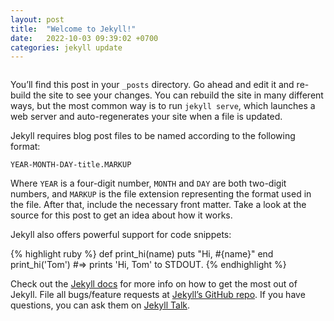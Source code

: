 ```yaml
---
layout: post
title:  "Welcome to Jekyll!"
date:   2022-10-03 09:39:02 +0700
categories: jekyll update
---
```

<pre id="show-json-from-git"></pre>

<script>
var url = 'https://raw.githubusercontent.com/gemarkode/hacktoberfest/main/C%2B%2B/.gitignore';
fetch(url)
.then(res => res.text())
.then((out) => {
  document.getElementById("show-json-from-git").innerText = out
})
.catch(err => { throw err });
</script>
  <link rel="stylesheet" href="https://cdnjs.cloudflare.com/ajax/libs/highlight.js/11.6.0/styles/monokai-sublime.min.css">
  <script src="https://cdn.jsdelivr.net/gh/highlightjs/cdn-release@11.2.0/build/highlight.min.js"></script>
  <script>hljs.highlightAll();</script>
  
You’ll find this post in your `_posts` directory. Go ahead and edit it and re-build the site to see your changes. You can rebuild the site in many different ways, but the most common way is to run `jekyll serve`, which launches a web server and auto-regenerates your site when a file is updated.

Jekyll requires blog post files to be named according to the following format:

`YEAR-MONTH-DAY-title.MARKUP`

Where `YEAR` is a four-digit number, `MONTH` and `DAY` are both two-digit numbers, and `MARKUP` is the file extension representing the format used in the file. After that, include the necessary front matter. Take a look at the source for this post to get an idea about how it works.

Jekyll also offers powerful support for code snippets:

{% highlight ruby %}
def print_hi(name)
  puts "Hi, #{name}"
end
print_hi('Tom')
#=> prints 'Hi, Tom' to STDOUT.
{% endhighlight %}

Check out the [Jekyll docs][jekyll-docs] for more info on how to get the most out of Jekyll. File all bugs/feature requests at [Jekyll’s GitHub repo][jekyll-gh]. If you have questions, you can ask them on [Jekyll Talk][jekyll-talk].

[jekyll-docs]: https://jekyllrb.com/docs/home
[jekyll-gh]:   https://github.com/jekyll/jekyll
[jekyll-talk]: https://talk.jekyllrb.com/

